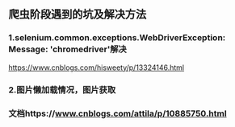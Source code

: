 ## 爬虫阶段遇到的坑及解决方法
### 1.selenium.common.exceptions.WebDriverException: Message: 'chromedriver'解决 
https://www.cnblogs.com/hisweety/p/13324146.html
### 2.图片懒加载情况，图片获取

### 文档https://www.cnblogs.com/attila/p/10885750.html